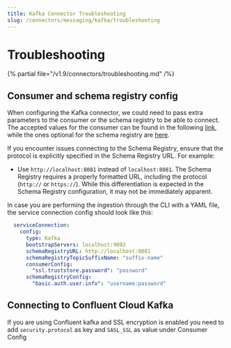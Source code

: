 ```yaml
---
title: Kafka Connector Troubleshooting
slug: /connectors/messaging/kafka/troubleshooting
---
```


# Troubleshooting

{% partial file="/v1.9/connectors/troubleshooting.md" /%}

## Consumer and schema registry config

When configuring the Kafka connector, we could need to pass extra parameters to the consumer or the schema registry to
be able to connect. The accepted values for the consumer can be found in the following
[link](https://github.com/edenhill/librdkafka/blob/master/CONFIGURATION.md), while the ones optional for
the schema registry are [here](https://docs.confluent.io/platform/current/clients/confluent-kafka-python/html/index.html#schemaregistryclient).

If you encounter issues connecting to the Schema Registry, ensure that the protocol is explicitly specified in the Schema Registry URL. For example:
- Use `http://localhost:8081` instead of `localhost:8081`.
The Schema Registry requires a properly formatted URL, including the protocol (`http://` or `https://`). While this differentiation is expected in the Schema Registry configuration, it may not be immediately apparent.

In case you are performing the ingestion through the CLI with a YAML file, the service connection config should look
like this:

```yaml
  serviceConnection:
    config:
      type: Kafka
      bootstrapServers: localhost:9092
      schemaRegistryURL: http://localhost:8081
      schemaRegistryTopicSuffixName: "suffix-name"
      consumerConfig:
        "ssl.truststore.password": "password"
      schemaRegistryConfig:
        "basic.auth.user.info": "username:password"
```

## Connecting to Confluent Cloud Kafka

If you are using Confluent kafka and SSL encryption is enabled you need to add `security.protocol` as key and `SASL_SSL` as value under Consumer Config
